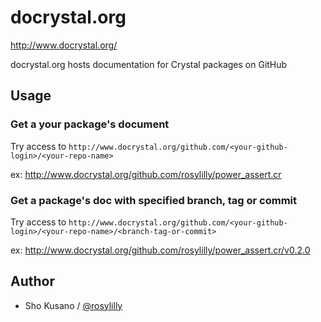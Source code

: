 # docrystal.org

http://www.docrystal.org/

docrystal.org hosts documentation for Crystal packages on GitHub

## Usage

### Get a your package's document

Try access to `http://www.docrystal.org/github.com/<your-github-login>/<your-repo-name>`

ex: <http://www.docrystal.org/github.com/rosylilly/power_assert.cr>

### Get a package's doc with specified branch, tag or commit

Try access to `http://www.docrystal.org/github.com/<your-github-login>/<your-repo-name>/<branch-tag-or-commit>`

ex: <http://www.docrystal.org/github.com/rosylilly/power_assert.cr/v0.2.0>

## Author

- Sho Kusano / [@rosylilly](https://github.com/rosylilly)
